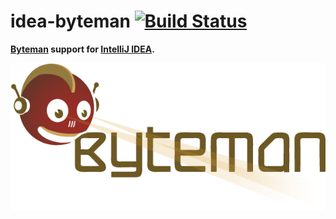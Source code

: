 idea-byteman [![Build Status](https://buildhive.cloudbees.com/job/nicoulaj/job/idea-byteman/badge/icon)](https://buildhive.cloudbees.com/job/nicoulaj/job/idea-byteman)
============

**[Byteman](http://www.jboss.org/byteman) support for [IntelliJ IDEA](http://www.jetbrains.com/idea).**

![Byteman](https://github.com/nicoulaj/idea-byteman/raw/assets/byteman_logo_600px.png)
